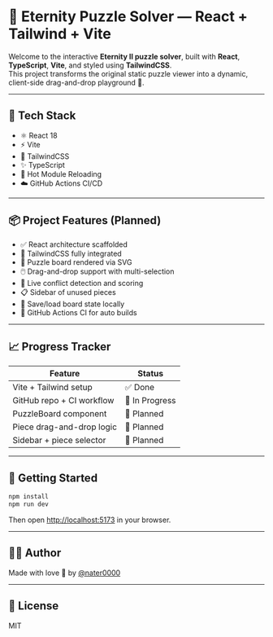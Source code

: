 # 🧩 Eternity Puzzle Solver — React + Tailwind + Vite

Welcome to the interactive **Eternity II puzzle solver**, built with **React**, **TypeScript**, **Vite**, and styled using **TailwindCSS**.  
This project transforms the original static puzzle viewer into a dynamic, client-side drag-and-drop playground 🎯.

---

## 🔧 Tech Stack

- ⚛️ React 18
- ⚡ Vite
- 🎨 TailwindCSS
- ✨ TypeScript
- 🔁 Hot Module Reloading
- ☁️ GitHub Actions CI/CD

---

## 📦 Project Features (Planned)

- ✅ React architecture scaffolded
- 🎨 TailwindCSS fully integrated
- 🧱 Puzzle board rendered via SVG
- 🖱️ Drag-and-drop support with multi-selection
- 🧮 Live conflict detection and scoring
- 📋 Sidebar of unused pieces
- 💾 Save/load board state locally
- 🔁 GitHub Actions CI for auto builds

---

## 📈 Progress Tracker

| Feature                     | Status         |
|----------------------------|----------------|
| Vite + Tailwind setup      | ✅ Done         |
| GitHub repo + CI workflow  | 🔧 In Progress  |
| PuzzleBoard component      | 🔲 Planned      |
| Piece drag-and-drop logic  | 🔲 Planned      |
| Sidebar + piece selector   | 🔲 Planned      |

---

## 🚀 Getting Started

```bash
npm install
npm run dev
```

Then open [http://localhost:5173](http://localhost:5173) in your browser.

---

## 👨‍💻 Author

Made with love 💙 by [@nater0000](https://github.com/nater0000)

---

## 📝 License

MIT
